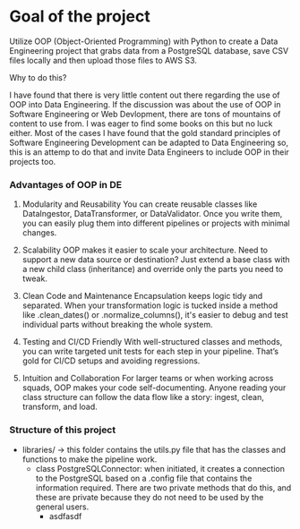 # Goal of the project
Utilize OOP (Object-Oriented Programming) with Python to create a Data Engineering project that grabs data from a PostgreSQL database, save CSV files locally and then upload those files to AWS S3.

Why to do this?

I have found that there is very little content out there regarding the use of OOP into Data Engineering. If the discussion was about the use of OOP in Software Engineering or Web Devlopment, there are tons of mountains of content to use from. I was eager to find some books on this but no luck either. Most of the cases I have found that the gold standard principles of Software Engineering Development can be adapted to Data Engineering so, this is an attemp to do that and invite Data Engineers to include OOP in their projects too.

### Advantages of OOP in DE
1. Modularity and Reusability
You can create reusable classes like DataIngestor, DataTransformer, or DataValidator. Once you write them, you can easily plug them into different pipelines or projects with minimal changes.

2. Scalability
OOP makes it easier to scale your architecture. Need to support a new data source or destination? Just extend a base class with a new child class (inheritance) and override only the parts you need to tweak.

3. Clean Code and Maintenance
Encapsulation keeps logic tidy and separated. When your transformation logic is tucked inside a method like .clean_dates() or .normalize_columns(), it's easier to debug and test individual parts without breaking the whole system.

4. Testing and CI/CD Friendly
With well-structured classes and methods, you can write targeted unit tests for each step in your pipeline. That’s gold for CI/CD setups and avoiding regressions.

5. Intuition and Collaboration
For larger teams or when working across squads, OOP makes your code self-documenting. Anyone reading your class structure can follow the data flow like a story: ingest, clean, transform, and load.

### Structure of this project
- libraries/ -> this folder contains the utils.py file that has the classes and functions to make the pipeline work.
  - class PostgreSQLConnector: when initiated, it creates a connection to the PostgreSQL based on a .config file that contains the information required. There are two private methods that do this, and these are private because they do not need to be used by the general users.
    - asdfasdf


